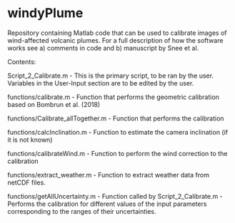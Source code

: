 # windyPlume
Repository containing Matlab code that can be used to calibrate images of wind-affected volcanic plumes. For a full description of how the software works see a) comments in code and b) manuscript by Snee et al. 

Contents:

Script_2_Calibrate.m - This is the primary script, to be ran by the user. Variables in the User-Input section are to be edited by the user.

functions/calibrate.m - Function that performs the geometric calibration based on Bombrun et al. (2018)

functions/Calibrate_allTogether.m - Function that performs the calibration

functions/calcInclination.m - Function to estimate the camera inclination (if it is not known)

functions/calibrateWind.m - Function to perform the wind correction to the calibration

functions/extract_weather.m - Function to extract weather data from netCDF files.

functions/getAllUncertainty.m - Function called by Script_2_Calibrate.m - Performs the calibration for different values of the input parameters corresponding to the ranges of their uncertainties.
